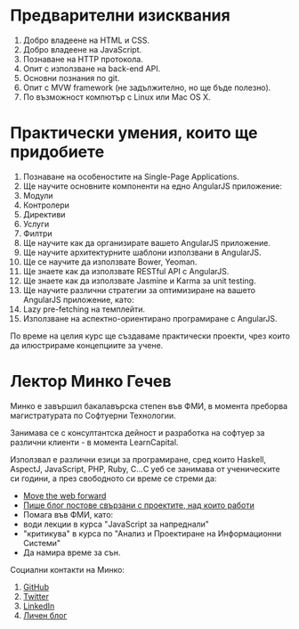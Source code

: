 # Предварителни изисквания

1. Добро владеене на HTML и CSS.
2. Добро владеене на JavaScript.
3. Познаване на HTTP протокола.
4. Опит с използване на back-end API.
5. Основни познания по git.
6. Опит с MVW framework (не задължително, но ще бъде полезно).
7. По възможност компютър с Linux или Mac OS X.

# Практически умения, които ще придобиете

1. Познаване на особеностите на Single-Page Applications.
2. Ще научите основните компоненти на едно AngularJS приложение:
  1. Модули
  2. Контролери
  3. Директиви
  4. Услуги
  5. Филтри
3. Ще научите как да организирате вашето AngularJS приложение.
4. Ще научите архитектурните шаблони използвани в AngularJS.
5. Ще се научите да използвате Bower, Yeoman.
6. Ще знаете как да използвате RESTful API с AngularJS.
7. Ще знаете как да използвате Jasmine и Karma за unit testing.
8. Ще научите различни стратегии за оптимизиране на вашето AngularJS приложение, като:
  1. Lazy pre-fetching на темплейти.
  2. Използване на аспектно-ориентирано програмиране с AngularJS.

По време на целия курс ще създаваме практически проекти, чрез които да илюстрираме концепциите за учене.

# Лектор Минко Гечев

Минко е завършил бакалавърска степен във ФМИ, в момента преборва магистратурата по Софтуерни Технологии.

Занимава се с консултантска дейност и разработка на софтуер за различни клиенти - в момента LearnCapital.

Използвал е различни езици за програмиране, сред които Haskell, AspectJ, JavaScript, PHP, Ruby, C...С уеб се занимава от ученическите си години, а през свободното си време се стреми да:

- [Move the web forward](https://github.com/mgechev)
- [Пише блог постове свързани с проектите, над които работи](http://blog.mgechev.com)
- Помага във ФМИ, като:
 - води лекции в курса "JavaScript за напреднали"
 - "критикува" в курса по "Анализ и Проектиране на Информационни Системи"
- Да намира време за сън.

Социални контакти на Минко:

1. [GitHub](https://github.com/mgechev)
2. [Twitter](https://twitter.com/mgechev)
3. [LinkedIn](https://www.linkedin.com/pub/minko-gechev/33/831/9a7)
4. [Личен блог](http://blog.mgechev.com)
